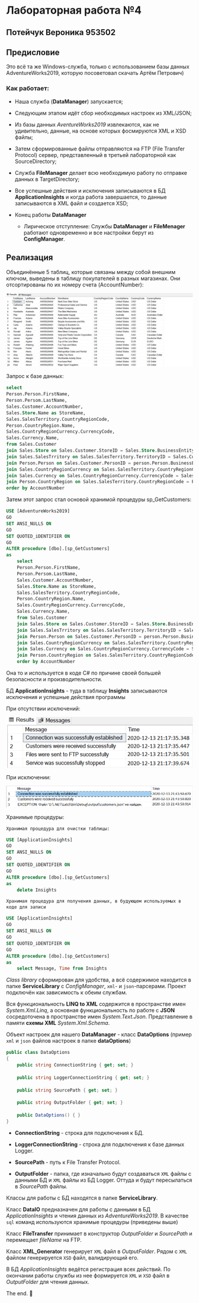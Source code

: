 # Лабораторная работа №4

## Потейчук Вероника 953502

## Предисловие

Это всё та же Windows-служба, только с использованием базы данных AdventureWorks2019, которую посоветовал скачать Артём Петрович)

### Как работает:

* Наша служба (**DataManager**) запускается;
* Следующим этапом идёт сбор необходимых настроек из XML/JSON;
* Из базы данных *AventureWorks2019* извлекаются, как не удивительно, данные, на основе которых фосмируются XML и XSD файлы;
* Затем сформированные файлы отправляются на FTP (File Transfer Protocol) сервер, представленный в третьей лабораторной как SourceDirectory;
* Служба **FileManager** делает всю необходимую работу по отправке данных в TargetDirectory;
* Все успешные действия и исключения записываются в БД **ApplicationInsights** и когда работа завершается, то данные записываются в XML файл и создается XSD;
* Конец работы **DataManager**

    * Лирическое отступление: Службы **DataManager** и **FileMenager** работают одновременно и все настройки берут из **ConfigManager**.

## Реализация

Объединённые 5 таблиц, которые связаны между собой внешним ключом, выведены в таблицу покупателей в разных магазинах. Они отсортированы по их номеру счета (AccountNumber):

![Screenshot](Screenshots/1.png)


Запрос к базе данных:

```sql
select
Person.Person.FirstName,
Person.Persom.LastName,
Sales.Customer.AccountNumber,
Sales.Store.Name as StoreName,
Sales.SalesTerritory.CountryRegionCode,
Person.CountryRegion.Name,
Sales.CountryRegionCurrency.CurrencyCode,
Sales.Currency.Name,
from Sales.Customer
join Sales.Store on Sales.Customer.StoreID = Sales.Store.BusinessEntityID
join Sales.SalesTrritory on Sales.SalesTerritory.TerritoryID = Sales.Customer.TerritoryId
join Person.Person on Sales.Customer.PersonID = person.Person.BusinessEntityID
join Sales.CountryRegionCurrency on Sales.SalesTerritory.CountryRegionCode = Sales.CountryRegionCurrency.CountryRegionCode
join Sales.Currency on Sales.CountryRegionCurrency.CurrencyCode = Sales.Currency.CurrencyCode
join Person.CountryRegion on Sales.SalesTerritory.CountryRegionCode = Person.CountryRegion.CountryRegionCode
order by AccountNumber
```

Затем этот запрос стал основой хранимой процедуры sp_GetCustomers:

```sql
USE [AdventureWorks2019]
GO
SET ANSI_NULLS ON
GO
SET QUOTED_iDENTIFIER ON
GO
ALTER procedure [dbo].[sp_GetCustomers]
as
    select
    Person.Person.FirstName,
    Person.Persom.LastName,
    Sales.Customer.AccountNumber,
    Sales.Store.Name as StoreName,
    Sales.SalesTerritory.CountryRegionCode,
    Person.CountryRegion.Name,
    Sales.CountryRegionCurrency.CurrencyCode,
    Sales.Currency.Name,
    from Sales.Customer
    join Sales.Store on Sales.Customer.StoreID = Sales.Store.BusinessEntityID
    join Sales.SalesTrritory on Sales.SalesTerritory.TerritoryID = Sales.Customer.TerritoryId
    join Person.Person on Sales.Customer.PersonID = person.Person.BusinessEntityID
    join Sales.CountryRegionCurrency on Sales.SalesTerritory.CountryRegionCode = Sales.CountryRegionCurrency.CountryRegionCode
    join Sales.Currency on Sales.CountryRegionCurrency.CurrencyCode = Sales.Currency.CurrencyCode
    join Person.CountryRegion on Sales.SalesTerritory.CountryRegionCode = Person.CountryRegion.CountryRegionCode
    order by AccountNumber
```

Она то и используется в коде C# по причине своей большей безопасности и производительности.

БД **ApplicationInsights** - туда в таблицу **Insights** записываются исключения и успешные действия программы

При отсутствии исключений:

![Screenshot](Screenshots/2.png)

При исключении:

![Screenshot](Screenshots/3.png)

Хранимые процедуры:

    Хранимая процедура для очистки таблицы:

```sql
USE [ApplicationInsights]
GO
SET ANSI_NULLS ON
GO
SET QUOTED_iDENTIFIER ON
GO
ALTER procedure [dbo].[sp_GetCustomers]
as
    delete Insights
```

    Хранимая процедура для получения данных, в будующем используемых в коде для записи
```sql
USE [ApplicationInsights]
GO
SET ANSI_NULLS ON
GO
SET QUOTED_iDENTIFIER ON
GO
ALTER procedure [dbo].[sp_GetCustomers]
as
    select Message, Time from Insights
```

 *Сlass library* сформирован для удобства, а всё содержимое находится в папке **ServiceLibrary** с *ConfigManager*, `xml`- и  `json`-парсерами. Проект подключён как зависимость к обеим службам.

Вся функциональность **LINQ to XML** содержится в пространстве имен *System.Xml.Linq*, а основная функциональность по работе с **JSON** сосредоточена в пространстве имен *System.Text.Json*. Представление в памяти **схемы XML** *System.Xml.Schema*.

Объект настроек для нашего **DataManager** - класс **DataOptions** (пример `xml` и `json` файлов настроек в папке **dataOptions**)

```c#
public class DataOptions
{
    public string ConnectionString { get; set; }

    public string LoggerConnectionString { get; set; }

    public string SourcePath { get; set; }

    public string OutputFolder { get; set; }

    public DataOptions() { }
}
```

* **ConnectionString** - строка для подключения к БД.

* **LoggerConnectionString** - строка для подключения к базе данных Logger.

* **SourcePath** - путь к File Transfer Protocol.

* **OutputFolder** - папка, где изначально будут создаваться `XML` файлы с данными БД и `XML` файлы из БД Logger. Оттуда и будут пересылаться в *SourcePath*  файлы.

Классы для работы с БД находятся в папке **ServiceLibrary**.

Класс **DataIO** предназначен для работы с данными в БД *ApplicationInsights* и чтения данных из *AdventureWorks2019*. В качестве `sql` команд используются хранимые процедуры (приведены выше)

Класс **FileTransfer** принимает в конструктор *OutputFolder* и *SourcePath* и перемещает *fileName* на FTP.

Класс **XML_Generator** генерирует `XML` файл в *OutputFolder*. Рядом с `XML` файлом генерируется `XSD` файл, валидирующий его.

В БД *ApplicationInsights* ведётся регистрация всех действий. По окончании работы службы из нее  формируется `XML` и `XSD` файл в *OutputFolder* для чтения данных.

The end. :raised_hands:
